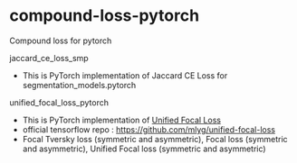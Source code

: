 # compound-loss-pytorch
Compound loss for pytorch


jaccard_ce_loss_smp
- This is PyTorch implementation of Jaccard CE Loss for segmentation_models.pytorch


unified_focal_loss_pytorch
- This is PyTorch implementation of [Unified Focal Loss](https://arxiv.org/abs/2102.04525)
- official tensorflow repo : https://github.com/mlyg/unified-focal-loss
- Focal Tversky loss (symmetric and asymmetric), Focal loss (symmetric and asymmetric), Unified Focal loss (symmetric and asymmetric)
